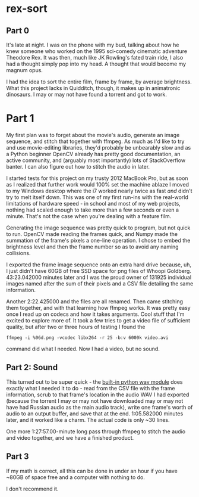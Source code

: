 # rex-sort

## Part 0

It's late at night. I was on the phone with my bud, talking about how he knew someone who worked on the 1995 sci-comedy cinematic adventure Theodore Rex. It was then, much like JK Rowling's fated train ride, I also had a thought simply pop into my head. A thought that would become my magnum opus.

I had the idea to sort the entire film, frame by frame, by average brightness. What this project lacks in Quidditch, though, it makes up in animatronic dinosaurs. I may or may not have found a torrent and got to work.

# Part 1

My first plan was to forget about the movie's audio, generate an image sequence, and stitch that together with ffmpeg. As much as I'd like to try and use movie-editing libraries, they'd probably be unbearably slow and as a Python beginner OpenCV already has pretty good documentation, an active community, and (arguably most importantly) lots of StackOverflow banter. I can also figure out how to stitch the audio in later.

I started tests for this project on my trusty 2012 MacBook Pro, but as soon as I realized that further work would 100% set the machine ablaze I moved to my Windows desktop where the i7 worked nearly twice as fast *and* didn't try to melt itself down. This was one of my first run-ins with the real-world limitations of hardware speed - in school and most of my web projects, nothing had scaled enough to take more than a few seconds or even a minute. That's not the case when you're dealing with a feature film.

Generating the image sequence was pretty quick to program, but not quick to run. OpenCV made reading the frames quick, and Numpy made the summation of the frame's pixels a one-line operation. I chose to embed the brightness level and then the frame number so as to avoid any naming collisions.

I exported the frame image sequence onto an extra hard drive because, uh, I just didn't have 60GB of free SSD space for png files of Whoopi Goldberg. 43:23.042000 minutes later and I was the proud owner of 131925 individual images named after the sum of their pixels and a CSV file detailing the same information.


Another 2:22.425000 and the files are all renamed. Then came stitching them together, and with that learning how ffmpeg works. It was pretty easy once I read up on codecs and how it takes arguments. Cool stuff that I'm excited to explore more of. It took a few tries to get a video file of sufficient quality, but after two or three hours of testing I found the

`ffmpeg -i %06d.png -vcodec libx264 -r 25 -b:v 6000k video.avi`

command did what I needed. Now I had a video, but no sound.

## Part 2: Sound

This turned out to be super quick - the [built-in python wav module](https://docs.python.org/2/library/wave.html) does exactly what I needed it to do - read from the CSV file with the frame information, scrub to that frame's location in the audio WAV I had exported (because the torrent I may or may not have downloaded may or may not have had Russian audio as the main audio track), write one frame's worth of audio to an output buffer, and save that at the end. 1:05.582000 minutes later, and it worked like a charm. The actual code is only ~30 lines.

One more 1:27:57.00-minute long pass through ffmpeg to stitch the audio and video together, and we have a finished product.

## Part 3

If my math is correct, all this can be done in under an hour if you have ~80GB of space free and a computer with nothing to do.

I don't recommend it.
